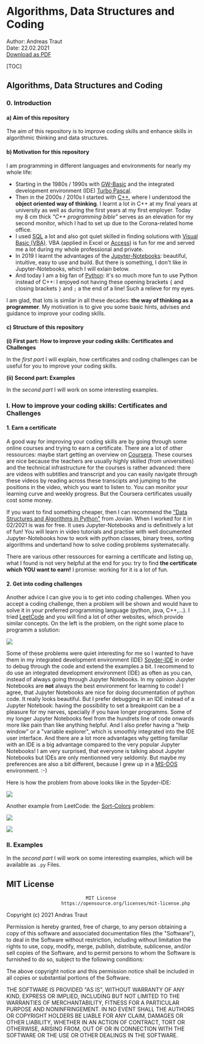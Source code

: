 # Algorithms, Data Structures and Coding

Author: Andreas Traut  
 Date: 22.02.2021  
 [Download as PDF](https://raw.githubusercontent.com/AndreasTraut/Algorithms-Data-Structures-and-Coding/main/README.pdf)

\[TOC\]

## Algorithms, Data Structures and Coding

### 0. Introduction

#### a\) Aim of this repository

The aim of this repository is to improve coding skills and enhance skills in algorithmic thinking and data structures.

#### b\) Motivation for this repository

I am programming in different languages and environments for nearly my whole life:

* Starting in the 1980s / 1990s with [GW-Basic](https://de.wikipedia.org/wiki/GW-BASIC) and the integrated development environment \(IDE\) [Turbo Pascal](https://de.wikipedia.org/wiki/Turbo_Pascal).
* Then in the 2000s / 2010s I started with [C++](https://de.wikipedia.org/wiki/C%2B%2B), where I understood the **object oriented way of thinking**. I learnt a lot in C++ at my final years at university as well as during the first years at my first employer. Today my 8 cm thick _"C++ programming bible"_ serves as an elevation for my second monitor, which I had to set up due to the Corona-related home office.
* I used [SQL](https://de.wikipedia.org/wiki/SQL) a lot and also got quiet skilled in finding solutions with [Visual Basic \(VBA\)](https://de.wikipedia.org/wiki/Visual_Basic_for_Applications). VBA \(applied in Excel or [Access](https://de.wikipedia.org/wiki/Microsoft_Access)\) is fun for me and served me a lot during my whole professional and private.
* In 2019 I learnt the advantages of the [Jupyter-Notebooks](https://jupyter.org/): beautiful, intuitive, easy to use and build. But there is something, I don't like in Jupyter-Notebooks, which I will exlain below.
* And today I am a big fan of [Python](https://de.wikipedia.org/wiki/Python_%28Programmiersprache%29): it's so much more fun to use Python instead of C++: I enjoyed not having these opening brackets `{` and closing brackets `}` and `;` a the end of a line! Such a relieve for my eyes.

I am glad, that lots is similar in all these decades: **the way of thinking as a programmer**. My motivation is to give you some basic hints, advises and guidance to improve your coding skills.

#### c\) Structure of this repository

**\(i\) First part: How to improve your coding skills: Certificates and Challenges**

In the _first part_ I will explain, how certificates and coding challenges can be useful for you to improve your coding skills.

**\(ii\) Second part: Examples**

In the _second part_ I will work on some interesting examples.

### I. How to improve your coding skills: Certificates and Challenges

#### 1. Earn a certificate

A good way for improving your coding skills are by going through some online courses and trying to earn a certificate. There are a lot of other ressources: maybe start getting an overview on [Coursera](https://www.coursera.org/). These courses are nice because the teachers are usually highly skilled \(from universities\) and the technical infrastructure for the courses is rather advanced: there are videos with subtitles and transcript and you can easily navigate through these videos by reading across these transcipts and jumping to the positions in the video, which you want to listen to. You can monitor your learning curve and weekly progress. But the Coursera certificates usually cost some money.

If you want to find something cheaper, then I can recommend the ["Data Structures and Algorithms in Python"](https://jovian.ai/learn/data-structures-and-algorithms-in-python) from Jovian. When I worked for it in 02/2021 is was for free. It uses Jupyter-Notebooks and is definitively a lot of fun! You will learn in video tutorials and practise with well documented Jupyter-Notebooks how to work with python classes, binary trees, sorting algorithms and undertand how to solve coding problems systematecally.

There are various other ressources for earning a certificate and listing up, what I found is not very helpful at the end for you: try to find **the certificate which YOU want to earn!** I promise: working for it is a lot of fun.

#### 2. Get into coding challenges

Another advice I can give you is to get into coding challenges. When you accept a coding challenge, then a problem will be shown and would have to solve it in your preferred programming language \(python, java, C++,...\). I tried [LeetCode](https://leetcode.com/) and you will find a lot of other websites, which provide similar concepts. On the left is the problem, on the right some place to programm a solution:

![](.gitbook/assets/k_closest_neighbour_leetcode.jpg)

Some of these problems were quiet interesting for me so I wanted to have them in my integrated development environment \(IDE\) [Spyder-IDE](https://www.spyder-ide.org/) in order to debug through the code and extend the examples a bit. I recommend to do use an integrated development environment \(IDE\) as often as you can, instead of always going through Jupyter Notebooks. In my opinion Jupyter Notebooks are **not** always the best environment for learning to code! I agree, that Jupyter Notebooks are nice for doing documentation of python code. It really looks beautiful. But I prefer debugging in an IDE instead of a Jupyter Notebook: having the possibility to set a breakpoint can be a pleasure for my nerves, specially if you have longer programms. Some of my longer Jupyter Notebooks feel from the hundrets line of code onwards more like pain than like anything helpful. And I also prefer having a "help window" or a "variable explorer", which is smoothly integrated into the IDE user interface. And there are a lot more advantages why getting familiar with an IDE is a big advantage compared to the very popular Jupyter Notebooks! I am very surprised, that everyone is talking about Jupyter Notebooks but IDEs are only mentionned very seldomly. But maybe my preferences are also a bit different, because I grew up in a [MS-DOS](https://de.wikipedia.org/wiki/MS-DOS) environment. :-\)

Here is how the problem from above looks like in the Spyder-IDE:

![](.gitbook/assets/k_closest_neighbour_spyder.jpg)

Another example from LeetCode: the [Sort-Colors](https://leetcode.com/problems/sort-colors/) problem:

![](.gitbook/assets/sort_colors_leetcode.jpg)

![](.gitbook/assets/sort_colors_spyder.jpg)

### II. Examples

In the _second part_ I will work on some interesting examples, which will be available as `.py` Files.

## MIT License

```text
                             MIT License
                    https://opensource.org/licenses/mit-license.php
```

Copyright \(c\) 2021 Andras Traut

Permission is hereby granted, free of charge, to any person obtaining a copy of this software and associated documentation files \(the "Software"\), to deal in the Software without restriction, including without limitation the rights to use, copy, modify, merge, publish, distribute, sublicense, and/or sell copies of the Software, and to permit persons to whom the Software is furnished to do so, subject to the following conditions:

The above copyright notice and this permission notice shall be included in all copies or substantial portions of the Software.

THE SOFTWARE IS PROVIDED "AS IS", WITHOUT WARRANTY OF ANY KIND, EXPRESS OR IMPLIED, INCLUDING BUT NOT LIMITED TO THE WARRANTIES OF MERCHANTABILITY, FITNESS FOR A PARTICULAR PURPOSE AND NONINFRINGEMENT. IN NO EVENT SHALL THE AUTHORS OR COPYRIGHT HOLDERS BE LIABLE FOR ANY CLAIM, DAMAGES OR OTHER LIABILITY, WHETHER IN AN ACTION OF CONTRACT, TORT OR OTHERWISE, ARISING FROM, OUT OF OR IN CONNECTION WITH THE SOFTWARE OR THE USE OR OTHER DEALINGS IN THE SOFTWARE.

